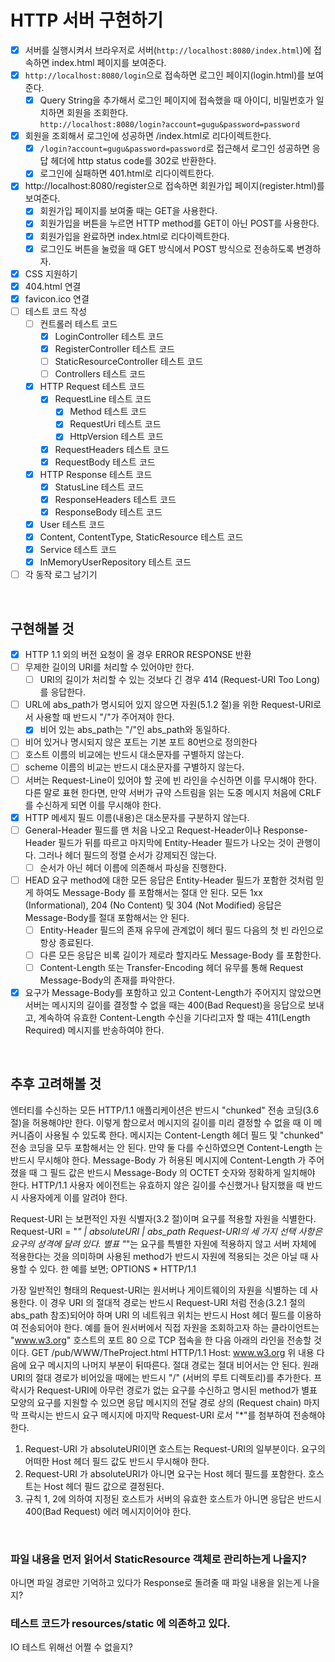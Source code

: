 # HTTP 서버 구현하기

- [x] 서버를 실행시켜서 브라우저로 서버(`http://localhost:8080/index.html`)에 접속하면 index.html 페이지를 보여준다.
- [x] `http://localhost:8080/login`으로 접속하면 로그인 페이지(login.html)를 보여준다.
  - [x] Query String을 추가해서 로그인 페이지에 접속했을 때 아이디, 비밀번호가 일치하면 회원을 조회한다.  
    `http://localhost:8080/login?account=gugu&password=password`
- [x] 회원을 조회해서 로그인에 성공하면 /index.html로 리다이렉트한다. 
  - [x] `/login?account=gugu&password=password`로 접근해서 로그인 성공하면 응답 헤더에 http status code를 302로 반환한다. 
  - [x] 로그인에 실패하면 401.html로 리다이렉트한다.
- [x] http://localhost:8080/register으로 접속하면 회원가입 페이지(register.html)를 보여준다. 
  - [x] 회원가입 페이지를 보여줄 때는 GET을 사용한다. 
  - [x] 회원가입을 버튼을 누르면 HTTP method를 GET이 아닌 POST를 사용한다. 
  - [x] 회원가입을 완료하면 index.html로 리다이렉트한다. 
  - [x] 로그인도 버튼을 눌렀을 때 GET 방식에서 POST 방식으로 전송하도록 변경하자.
- [x] CSS 지원하기
- [x] 404.html 연결
- [x] favicon.ico 연결
- [ ] 테스트 코드 작성
  - [ ] 컨트롤러 테스트 코드
    - [x] LoginController 테스트 코드
    - [x] RegisterController 테스트 코드
    - [ ] StaticResourceController 테스트 코드
    - [ ] Controllers 테스트 코드
  - [x] HTTP Request 테스트 코드
    - [x] RequestLine 테스트 코드
      - [x] Method 테스트 코드
      - [x] RequestUri 테스트 코드
      - [x] HttpVersion 테스트 코드
    - [x] RequestHeaders 테스트 코드
    - [x] RequestBody 테스트 코드
  - [x] HTTP Response 테스트 코드
    - [x] StatusLine 테스트 코드
    - [x] ResponseHeaders 테스트 코드
    - [x] ResponseBody 테스트 코드
  - [x] User 테스트 코드
  - [x] Content, ContentType, StaticResource 테스트 코드
  - [x] Service 테스트 코드
  - [x] InMemoryUserRepository 테스트 코드
- [ ] 각 동작 로그 남기기

<br>

## 구현해볼 것
- [x] HTTP 1.1 외의 버전 요청이 올 경우 ERROR RESPONSE 반환
- [ ] 무제한 길이의 URI를 처리할 수 있어야만 한다.
    - [ ] URI의 길이가 처리할 수 있는 것보다 긴 경우 414 (Request-URI Too Long)를 응답한다.
- [ ] URL에 abs_path가 명시되어 있지 않으면 자원(5.1.2 절)을 위한 Request-URI로서 사용할 때 반드시 "/"가 주어져야 한다.
    - [x] 비어 있는 abs_path는 "/"인 abs_path와 동일하다.
- [ ] 비어 있거나 명시되지 않은 포트는 기본 포트 80번으로 정의한다
- [ ] 호스트 이름의 비교에는 반드시 대소문자를 구별하지 않는다.
- [ ] scheme 이름의 비교는 반드시 대소문자를 구별하지 않는다.
- [ ] 서버는 Request-Line이 있어야 할 곳에 빈 라인을 수신하면 이를 무시해야 한다. 다른 말로 표현 한다면, 만약 서버가 규약 스트림을 읽는 도중 메시지 처음에 CRLF를 수신하게 되면 이를 무시해야 한다.
- [x] HTTP 메세지 필드 이름(내용)은 대소문자를 구분하지 않는다.
- [ ] General-Header 필드를 맨 처음 나오고 Request-Header이나 Response-Header 필드가 뒤를 따르고 마지막에 Entity-Header 필드가 나오는 것이 관행이다. 그러나 헤더 필드의 정렬 순서가 강제되진 않는다.
    - [ ] 순서가 아닌 헤더 이름에 의존해서 파싱을 진행한다.
- [ ] HEAD 요구 method에 대한 모든 응답은 Entity-Header 필드가 포함한 것처럼 믿게 하여도 Message-Body 를 포함해서는 절대 안 된다. 모든 1xx (Informational), 204 (No Content) 및 304 (Not Modified) 응답은 Message-Body를 절대 포함해서는 안 된다. 
    - [ ] Entity-Header 필드의 존재 유무에 관계없이 헤더 필드 다음의 첫 빈 라인으로 항상 종료된다.
    - [ ] 다른 모든 응답은 비록 길이가 제로라 할지라도 Message-Body 를 포함한다.
    - [ ] Content-Length 또는 Transfer-Encoding 헤더 유무를 통해 Request Message-Body의 존재를 파악한다.
- [x] 요구가 Message-Body를 포함하고 있고 Content-Length가 주어지지 않았으면 서버는 메시지의 길이를 결정할 수 없을 때는 400(Bad Request)을 응답으로 보내고, 계속하여 유효한 Content-Length 수신을 기다리고자 할 때는 411(Length Required) 메시지를 반송하여야 한다.

<br>

## 추후 고려해볼 것
엔터티를 수신하는 모든 HTTP/1.1 애플리케이션은 반드시 "chunked" 전송 코딩(3.6 절)을 허용해야만 한다. 이렇게 함으로서 메시지의 길이를 미리 결정할 수 없을 때 이 메커니즘이 사용될 수 있도록 한다.
메시지는 Content-Length 헤더 필드 및 "chunked" 전송 코딩을 모두 포함해서는 안 된다. 만약 둘 다를 수신하였으면 Content-Length 는 반드시 무시해야 한다.
Message-Body 가 허용된 메시지에 Content-Length 가 주어졌을 때 그 필드 값은 반드시 Message-Body 의 OCTET 숫자와 정확하게 일치해야 한다. HTTP/1.1 사용자 에이전트는 유효하지 않은 길이를 수신했거나 탐지했을 때 반드시 사용자에게 이를 알려야 한다.


Request-URI 는 보편적인 자원 식별자(3.2 절)이며 요구를 적용할 자원을 식별한다. Request-URI = "*" | absoluteURI | abs_path
Request-URI의 세 가지 선택 사항은 요구의 성격에 달려 있다. 별표 "*"는 요구를 특별한 자원에 적용하지 않고 서버 자체에 적용한다는 것을 의미하며 사용된 method가 반드시 자원에 적용되는 것은 아닐 때 사용할 수 있다.
한 예를 보면;
OPTIONS * HTTP/1.1


가장 일반적인 형태의 Request-URI는 원서버나 게이트웨이의 자원을 식별하는 데 사용한다. 이 경우 URI 의 절대적 경로는 반드시 Request-URI 처럼 전송(3.2.1 절의 abs_path 참조)되어야 하며 URI 의 네트워크 위치는 반드시 Host 헤더 필드를 이용하여 전송되어야 한다. 예를 들어 원서버에서 직접 자원을 조회하고자 하는 클라이언트는 "www.w3.org" 호스트의 포트 80 으로 TCP 접속을 한 다음 아래의 라인을 전송할 것이다.
GET /pub/WWW/TheProject.html HTTP/1.1 Host: www.w3.org
위 내용 다음에 요구 메시지의 나머지 부분이 뒤따른다. 절대 경로는 절대 비어서는 안 된다. 원래 URI의 절대 경로가 비어있을 때에는 반드시 "/" (서버의 루트 디렉토리)를 추가한다.
프락시가 Request-URI에 아무런 경로가 없는 요구를 수신하고 명시된 method가 별표 모양의 요구를 지원할 수 있으면 응답 메시지의 전달 경로 상의 (Request chain) 마지막 프락시는 반드시 요구 메시지에 마지막 Request-URI 로서 "*"를 첨부하여 전송해야 한다.



1. Request-URI 가 absoluteURI이면 호스트는 Request-URI의 일부분이다. 요구의 어떠한 Host 헤더 필드 값도 반드시 무시해야 한다.
2. Request-URI 가 absoluteURI가 아니면 요구는 Host 헤더 필드를 포함한다. 호스트는 Host 헤더 필드 값으로 결정된다.
3. 규칙 1, 2에 의하여 지정된 호스트가 서버의 유효한 호스트가 아니면 응답은 반드시 400(Bad Request) 에러 메시지이어야 한다.

<br>

### 파일 내용을 먼저 읽어서 StaticResource 객체로 관리하는게 나을지?
아니면 파일 경로만 기억하고 있다가 Response로 돌려줄 때 파일 내용을 읽는게 나을지?

### 테스트 코드가 resources/static 에 의존하고 있다.
IO 테스트 위해선 어쩔 수 없을지?


